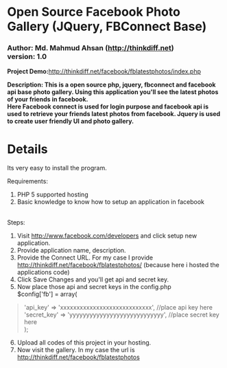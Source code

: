 <h1>Open Source Facebook Photo Gallery (JQuery, FBConnect Base)</h1>
<h3>
Author: Md. Mahmud Ahsan (<a href='http://thinkdiff.net'><a href='http://thinkdiff.net'>http://thinkdiff.net</a></a>) <br />
version: 1.0<br>
</h3>

<b>Project Demo:</b><a href='http://thinkdiff.net/facebook/fblatestphotos/index.php'><a href='http://thinkdiff.net/facebook/fblatestphotos/index.php'>http://thinkdiff.net/facebook/fblatestphotos/index.php</a></a>

<b>
Description: This is a open source php, jquery, fbconnect and facebook api base photo gallery. Using this application you'll see the latest photos of your friends in facebook.<br>
Here Facebook connect is used for login purpose and facebook api is used to retrieve your friends latest photos from facebook. Jquery is used to create user friendly UI and photo gallery.<br>
</b>

# Details #

Its very easy to install the program.<br />

Requirements:<br />
1. PHP 5 supported hosting <br />
2. Basic knowledge to know how to setup an application in facebook<br /><br />

Steps:<br />
1. Visit <a href='http://www.facebook.com/developers'><a href='http://www.facebook.com/developers'>http://www.facebook.com/developers</a></a> and click setup new application. <br />
2. Provide application name, description.<br />
3. Provide the Connect URL. For my case I provide <a href='http://thinkdiff.net/facebook/fblatestphotos/'><a href='http://thinkdiff.net/facebook/fblatestphotos/'>http://thinkdiff.net/facebook/fblatestphotos/</a></a> (because here i hosted the applications code)<br />
4. Click Save Changes and you'll get api and secret key.<br />
5. Now place those api and secret keys in the config.php<br />
$config['fb']           =   array(
> 'api\_key'       =>  'xxxxxxxxxxxxxxxxxxxxxxxxxxxx', //place api key here<br />
> 'secret\_key'    =>  'yyyyyyyyyyyyyyyyyyyyyyyyyyyy', //place secret key here<br />
);<br />
6. Upload all codes of this project in your hosting.<br />
7. Now visit the gallery. In my case the url is <a href='http://thinkdiff.net/facebook/fblatestphotos/'><a href='http://thinkdiff.net/facebook/fblatestphotos'>http://thinkdiff.net/facebook/fblatestphotos</a></a> <br />